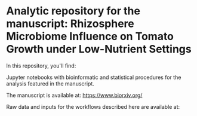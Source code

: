 # Analytic repository for the manuscript: Rhizosphere Microbiome Influence on Tomato Growth under Low-Nutrient Settings

In this repository, you'll find:

Jupyter notebooks with bioinformatic and statistical procedures for the analysis featured in the manuscript.

The manuscript is available at: https://www.biorxiv.org/

Raw data and inputs for the workflows described here are available at:
